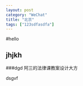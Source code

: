 ```yaml
---
layout: post
category: "WeChat"
title: "北京"
tags: ["123sdfasdfa"]
---
```






#hello

## jhjkh
###dgd
阿三的法律课教案设计大方 


dsgvf
